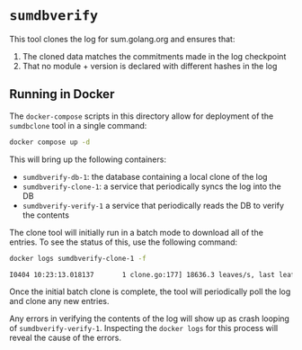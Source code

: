 # `sumdbverify`

This tool clones the log for sum.golang.org and ensures that:
 1. The cloned data matches the commitments made in the log checkpoint
 2. That no module + version is declared with different hashes in the log

## Running in Docker

The `docker-compose` scripts in this directory allow for deployment of the `sumdbclone` tool in a single command:

```bash
docker compose up -d
```

This will bring up the following containers:
 * `sumdbverify-db-1`: the database containing a local clone of the log
 * `sumdbverify-clone-1`: a service that periodically syncs the log into the DB
 * `sumdbverify-verify-1` a service that periodically reads the DB to verify the contents

The clone tool will initially run in a batch mode to download all of the entries.
To see the status of this, use the following command:

```bash
docker logs sumdbverify-clone-1 -f

I0404 10:23:13.018137       1 clone.go:177] 18636.3 leaves/s, last leaf=4700160 (remaining: 12130037, ETA: 10m50s), time working=97.1%
```

Once the initial batch clone is complete, the tool will periodically poll the log and clone any new entries.

Any errors in verifying the contents of the log will show up as crash looping of `sumdbverify-verify-1`.
Inspecting the `docker logs` for this process will reveal the cause of the errors.

